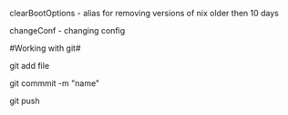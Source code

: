 clearBootOptions - alias for removing versions of nix older then 10 days

changeConf - changing config


#Working with git#

git add file

git commmit -m "name"

git push 
